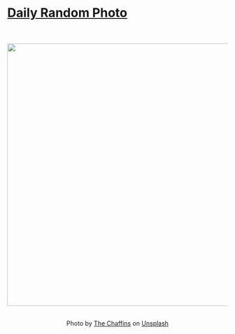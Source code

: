 # [Daily Random Photo](https://www.dailyrandomphoto.com/)

<div align="center">
  <br>
  <br>
  <a href="https://www.dailyrandomphoto.com/p/2025/2025-05-03/"><img src="https://images.unsplash.com/photo-1743191771058-d06e793dda2d?crop=entropy&cs=tinysrgb&fit=max&fm=jpg&ixid=M3w3NzUwOHwwfDF8cmFuZG9tfHx8fHx8fHx8MTc0NjIzMzA1OXw&ixlib=rb-4.0.3&q=80&w=1080" width="600px"></a>
  <br>
  <br>
  <p class="has-text-grey">Photo by <a href="https://unsplash.com/@thechaffins?utm_source=Daily%20Random%20Photo&amp;utm_medium=referral" target="_blank" rel="noopener noreferrer">The Chaffins</a> on <a href="https://unsplash.com/photos/fog-shrouds-a-forest-of-tall-pine-trees-m8rM-X6S54o?utm_source=Daily%20Random%20Photo&amp;utm_medium=referral" target="_blank" rel="noopener noreferrer">Unsplash</a></p>
</div>
